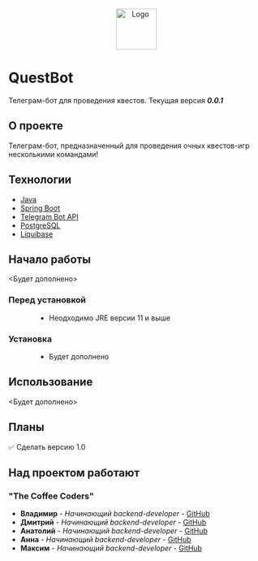 <br/>
<p style="text-align: center;">
  <a href="https://github.com/ezuykow/QuestBot">
    <img src="https://github.com/ezuykow/QuestBot/blob/master/src/main/resources/pictures/logo.png?raw=true" alt="Logo" width="80" height="80">
  </a>

# QuestBot

Телеграм-бот для проведения квестов. Текущая версия ***0.0.1***

## О проекте

Телеграм-бот, предназначенный для проведения очных квестов-игр несколькими командами!

## Технологии

* [Java](https://www.java.com/ru/)
* [Spring Boot](https://www.java.com/ru/)
* [Telegram Bot API](https://core.telegram.org/bots/api)
* [PostgreSQL](https://www.postgresql.org/)
* [Liquibase](https://www.liquibase.org/)

## Начало работы

<Будет дополнено>

### Перед установкой
<ul style="padding-left: 80px;">
    <li> Неодходимо JRE версии 11 и выше
</ul>

### Установка
<ul style="padding-left: 80px;">
    <li> Будет дополнено
</ul>

## Использование

<Будет дополнено>

## Планы

:white_check_mark: Сделать версию 1.0

## Над проектом работают
### "The Coffee Coders"
* **Владимир** - *Начинающий backend-developer* - [GitHub](https://github.com/ezuykow/)
* **Дмитрий** - *Начинающий backend-developer* - [GitHub](https://github.com/AblDm)
* **Анатолий** - *Начинающий backend-developer* - [GitHub](https://github.com/Virusec)
* **Анна** - *Начинающий backend-developer* - [GitHub](https://github.com/AnnaAskerova)
* **Максим** - *Начинающий backend-developer* - [GitHub](https://github.com/maks2001916)

